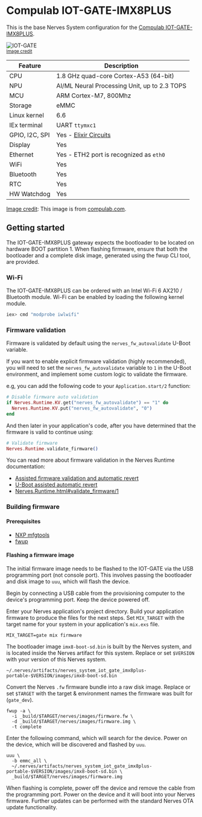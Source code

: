 # Compulab IOT-GATE-IMX8PLUS

This is the base Nerves System configuration for the
[Compulab IOT-GATE-IMX8PLUS](https://www.compulab.com/products/iot-gateways/iot-gate-imx8plus-industrial-arm-iot-gateway).

![IOT-GATE](assets/images/iot-gate.jpg)
<br><sup>[Image credit](#compulab)</sup>

| Feature        | Description                                                 |
| -------------- | ----------------------------------------------------------- |
| CPU            | 1.8 GHz quad-core Cortex-A53 (64-bit)                       |
| NPU            | AI/ML Neural Processing Unit, up to 2.3 TOPS                |
| MCU            | ARM Cortex-M7, 800Mhz                                       |
| Storage        | eMMC                                                        |
| Linux kernel   | 6.6                                                         |
| IEx terminal   | UART `ttymxc1`                                              |
| GPIO, I2C, SPI | Yes - [Elixir Circuits](https://github.com/elixir-circuits) |
| Display        | Yes                                                         |
| Ethernet       | Yes - ETH2 port is recognized as `eth0`                     |
| WiFi           | Yes                                                         |
| Bluetooth      | Yes                                                         |
| RTC            | Yes                                                         |
| HW Watchdog    | Yes                                                         |

[Image credit](#compulab): This image is from
[compulab.com](https://www.compulab.com/products/iot-gateways/iot-gate-imx8plus-industrial-arm-iot-gateway).

## Getting started

The IOT-GATE-IMX8PLUS gateway expects the bootloader to be located on hardware BOOT partition 1. When flashing firmware, ensure that both the bootloader and a complete disk image, generated using the fwup CLI tool, are provided.

### Wi-Fi

The IOT-GATE-IMX8PLUS can be ordered with an Intel Wi-Fi 6 AX210 / Bluetooth module. Wi-Fi can be enabled by loading the following kernel module.

```elixir
iex> cmd "modprobe iwlwifi"
```

### Firmware validation

Firmware is validated by default using the `nerves_fw_autovalidate` U-Boot variable.

If you want to enable explicit firmware validation (highly recommended), you will need to set the `nerves_fw_autovalidate` variable to `1` in the U-Boot environment, and implement some custom logic to validate the firmware.

e.g, you can add the following code to your `Application.start/2` function:

```elixir
# Disable firmware auto validation
if Nerves.Runtime.KV.get("nerves_fw_autovalidate") == "1" do
  Nerves.Runtime.KV.put("nerves_fw_autovalidate", "0")
end
```

And then later in your application's code, after you have determined that the firmware is valid to continue using:

```elixir
# Validate firmware
Nerves.Runtime.validate_firmware()
```

You can read more about firmware validation in the Nerves Runtime documentation:

- [Assisted firmware validation and automatic revert](https://hexdocs.pm/nerves_runtime/readme.html#assisted-firmware-validation-and-automatic-revert)
- [U-Boot assisted automatic revert](https://hexdocs.pm/nerves_runtime/readme.html#u-boot-assisted-automatic-revert)
- [Nerves.Runtime.html#validate_firmware/1](https://hexdocs.pm/nerves_runtime/Nerves.Runtime.html#validate_firmware/1)

### Building firmware

#### Prerequisites

- [NXP mfgtools](https://github.com/nxp-imx/mfgtools)
- [fwup](https://github.com/fwup-home/fwup)

#### Flashing a firmware image

The initial firmware image needs to be flashed to the IOT-GATE via the USB programming port (not console port). This involves passing the bootloader and disk image to `uuu`, which will flash the device.

Begin by connecting a USB cable from the provisioning computer to the device's programming port. Keep the device powered off.

Enter your Nerves application's project directory. Build your application firmware to produce the files for the next steps. Set `MIX_TARGET` with the target name for your system in your application's `mix.exs` file.

```
MIX_TARGET=gate mix firmware
```

The bootloader image `imx8-boot-sd.bin` is built by the Nerves system, and is located inside the Nerves artifact for this system. Replace or set `$VERSION` with your version of this Nerves system.

```
~/.nerves/artifacts/nerves_system_iot_gate_imx8plus-portable-$VERSION/images/imx8-boot-sd.bin
```

Convert the Nerves `.fw` firmware bundle into a raw disk image. Replace or set `$TARGET` with the target & environment names the firmware was built for (`gate_dev`).

```
fwup -a \
  -i _build/$TARGET/nerves/images/firmware.fw \
  -d _build/$TARGET/nerves/images/firmware.img \
  -t complete
```

Enter the following command, which will search for the device. Power on the device, which will be discovered and flashed by `uuu`.

```
uuu \
  -b emmc_all \
  ~/.nerves/artifacts/nerves_system_iot_gate_imx8plus-portable-$VERSION/images/imx8-boot-sd.bin \
  _build/$TARGET/nerves/images/firmware.img
```

When flashing is complete, power off the device and remove the cable from the programming port. Power on the device and it will boot into your Nerves firmware. Further updates can be performed with the standard Nerves OTA update functionality.
